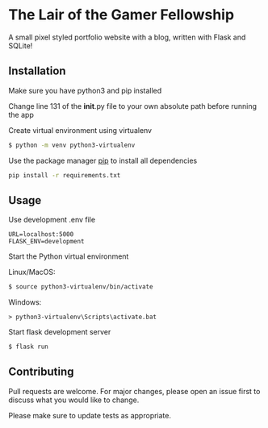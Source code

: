 # The Lair of the Gamer Fellowship

A small pixel styled portfolio website with a blog, written with Flask and SQLite!
 

## Installation

Make sure you have python3 and pip installed

Change line 131 of the __init__.py file to your own absolute path before running the app


Create virtual environment using virtualenv
```bash
$ python -m venv python3-virtualenv
```

Use the package manager [pip](https://pip.pypa.io/en/stable/) to install all dependencies

```bash
pip install -r requirements.txt
```

## Usage

Use development .env file
```
URL=localhost:5000
FLASK_ENV=development
```
Start the Python virtual environment

Linux/MacOS:
```bash
$ source python3-virtualenv/bin/activate
```
Windows:
```
> python3-virtualenv\Scripts\activate.bat
```

Start flask development server
```bash
$ flask run
```

## Contributing
Pull requests are welcome. For major changes, please open an issue first to discuss what you would like to change.

Please make sure to update tests as appropriate.
